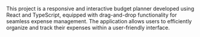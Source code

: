 This project is a responsive and interactive budget planner developed using React and TypeScript, equipped with drag-and-drop functionality for seamless expense management. The application allows users to efficiently organize and track their expenses within a user-friendly interface.
